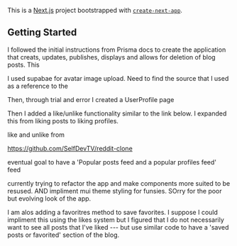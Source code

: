 This is a [Next.js](https://nextjs.org/) project bootstrapped with [`create-next-app`](https://github.com/vercel/next.js/tree/canary/packages/create-next-app).

## Getting Started

I followed the initial instructions from Prisma docs to create the application that creats, updates, publishes, displays and allows for deletion of blog posts. This

I used supabae for avatar image upload. Need to find the source that I used as a reference to the

Then, through trial and error I created a UserProfile page

Then I added a like/unlike functionality similar to the link below. I expanded this from liking posts to liking profiles.

like and unlike from

https://github.com/SelfDevTV/reddit-clone

eventual goal to have a 'Popular posts feed and a popular profiles feed' feed

currently trying to refactor the app and make components more suited to be resused. AND impliment mui theme styling for funsies. SOrry for the poor but evolving look of the app.

I am alos adding a favoritres method to save favorites. I suppose I could impliment this using the likes system but I figured that I do not necessarily want to see all posts that I've liked --- but use similar code to have a 'saved posts or favorited' section of the blog.
